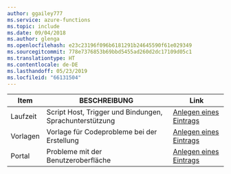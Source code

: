 ```yaml
---
author: ggailey777
ms.service: azure-functions
ms.topic: include
ms.date: 09/04/2018
ms.author: glenga
ms.openlocfilehash: e23c23196f096b6181291b24645590f61e029349
ms.sourcegitcommit: 778e7376853b69bbd5455ad260d2dc17109d05c1
ms.translationtype: HT
ms.contentlocale: de-DE
ms.lasthandoff: 05/23/2019
ms.locfileid: "66131504"
---
```

| Item | BESCHREIBUNG | Link |
| --- | --- | --- |
| Laufzeit |Script Host, Trigger und Bindungen, Sprachunterstützung |[Anlegen eines Eintrags](https://github.com/Azure/azure-webjobs-sdk-script/issues) |
| Vorlagen |Vorlage für Codeprobleme bei der Erstellung |[Anlegen eines Eintrags](https://github.com/Azure/azure-webjobs-sdk-templates/issues) |
| Portal |Probleme mit der Benutzeroberfläche |[Anlegen eines Eintrags](https://github.com/ProjectKudu/AzureFunctionsPortal/issues) |

